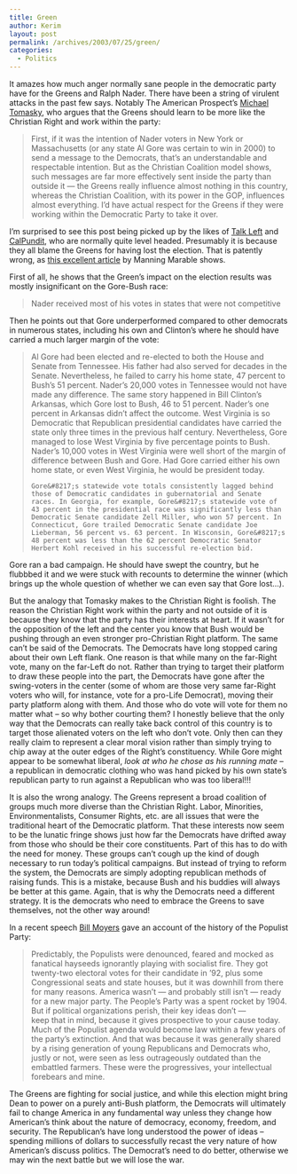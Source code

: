 ```yaml
---
title: Green
author: Kerim
layout: post
permalink: /archives/2003/07/25/green/
categories:
  - Politics
---
```

It amazes how much anger normally sane people in the democratic party have for the Greens and Ralph Nader. There have been a string of virulent attacks in the past few says. Notably The American Prospect&#8217;s <a href="http://www.prospect.org/webfeatures/2003/07/tomasky-m-07-23.html" onclick="_gaq.push(['_trackEvent', 'outbound-article', 'http://www.prospect.org/webfeatures/2003/07/tomasky-m-07-23.html', 'Michael Tomasky']);" >Michael Tomasky</a>, who argues that the Greens should learn to be more like the Christian Right and work within the party:


>   First, if it was the intention of Nader voters in New York or Massachusetts (or any state Al Gore was certain to win in 2000) to send a message to the Democrats, that&#8217;s an understandable and respectable intention. But as the Christian Coalition model shows, such messages are far more effectively sent inside the party than outside it &#8212; the Greens really influence almost nothing in this country, whereas the Christian Coalition, with its power in the GOP, influences almost everything. I&#8217;d have actual respect for the Greens if they were working within the Democratic Party to take it over.


I&#8217;m surprised to see this post being picked up by the likes of <a href="http://www.talkleft.com/archives/003795.html" onclick="_gaq.push(['_trackEvent', 'outbound-article', 'http://www.talkleft.com/archives/003795.html', 'Talk Left']);" >Talk Left</a> and <a href="http://www.calpundit.com/archives/001738.html" onclick="_gaq.push(['_trackEvent', 'outbound-article', 'http://www.calpundit.com/archives/001738.html', 'CalPundit']);" >CalPundit</a>, who are normally quite level headed. Presumably it is because they all blame the Greens for having lost the election. That is patently wrong, as <a href="http://www.gp.org/articles/marable_9_19_01.html" onclick="_gaq.push(['_trackEvent', 'outbound-article', 'http://www.gp.org/articles/marable_9_19_01.html', 'this excellent article']);" >this excellent article</a> by Manning Marable shows.  
<!--more-->

  
First of all, he shows that the Green&#8217;s impact on the election results was mostly insignificant on the Gore-Bush race:


>   Nader received most of his votes in states that were not competitive


Then he points out that Gore underperformed compared to other democrats in numerous states, including his own and Clinton&#8217;s where he should have carried a much larger margin of the vote:


>   Al Gore had been elected and re-elected to both the House and Senate from Tennessee. His father had also served for decades in the Senate. Nevertheless, he failed to carry his home state, 47 percent to Bush&#8217;s 51 percent. Nader&#8217;s 20,000 votes in Tennessee would not have made any difference. The same story happened in Bill Clinton&#8217;s Arkansas, which Gore lost to Bush, 46 to 51 percent. Nader&#8217;s one percent in Arkansas didn&#8217;t affect the outcome. West Virginia is so Democratic that Republican presidential candidates have carried the state only three times in the previous half century. Nevertheless, Gore managed to lose West Virginia by five percentage points to Bush. Nader&#8217;s 10,000 votes in West Virginia were well short of the margin of difference between Bush and Gore. Had Gore carried either his own home state, or even West Virginia, he would be president today. 
>   
>   
>     Gore&#8217;s statewide vote totals consistently lagged behind those of Democratic candidates in gubernatorial and Senate races. In Georgia, for example, Gore&#8217;s statewide vote of 43 percent in the presidential race was significantly less than Democratic Senate candidate Zell Miller, who won 57 percent. In Connecticut, Gore trailed Democratic Senate candidate Joe Lieberman, 56 percent vs. 63 percent. In Wisconsin, Gore&#8217;s 48 percent was less than the 62 percent Democratic Senator Herbert Kohl received in his successful re-election bid.
>   


Gore ran a bad campaign. He should have swept the country, but he flubbbed it and we were stuck with recounts to determine the winner (which brings up the whole question of whether we can even say that Gore lost&#8230;).

But the analogy that Tomasky makes to the Christian Right is foolish. The reason the Christian Right work within the party and not outside of it is because they know that the party has their interests at heart. If it wasn&#8217;t for the opposition of the left and the center you know that Bush would be pushing through an even stronger pro-Christian Right platform. The same can&#8217;t be said of the Democrats. The Democrats have long stopped caring about their own Left flank. One reason is that while many on the far-Right vote, many on the far-Left do not. Rather than trying to target their platform to draw these people into the part, the Democrats have gone after the swing-voters in the center (some of whom are those very same far-Right voters who will, for instance, vote for a pro-Life Democrat), moving their party platform along with them. And those who do vote will vote for them no matter what &#8211; so why bother courting them? I honestly believe that the only way that the Democrats can really take back control of this country is to target those alienated voters on the left who don&#8217;t vote. Only then can they really claim to represent a clear moral vision rather than simply trying to chip away at the outer edges of the Right&#8217;s constituency. While Gore might appear to be somewhat liberal, *look at who he chose as his running mate* &#8211; a republican in democratic clothing who was hand picked by his own state&#8217;s republican party to run against a Republican who was too liberal!!!

It is also the wrong analogy. The Greens represent a broad coalition of groups much more diverse than the Christian Right. Labor, Minorities, Environmentalists, Consumer Rights, etc. are all issues that were the traditional heart of the Democratic platform. That these interests now seem to be the lunatic fringe shows just how far the Democrats have drifted away from those who should be their core constituents. Part of this has to do with the need for money. These groups can&#8217;t cough up the kind of dough necessary to run today&#8217;s political campaigns. But instead of trying to reform the system, the Democrats are simply adopting republican methods of raising funds. This is a mistake, because Bush and his buddies will always be better at this game. Again, that is why the Democrats need a different strategy. It is the democrats who need to embrace the Greens to save themselves, not the other way around!

In a recent speech <a href="http://www.ourfuture.org/projects/national_conference/2003/index.cfm" onclick="_gaq.push(['_trackEvent', 'outbound-article', 'http://www.ourfuture.org/projects/national_conference/2003/index.cfm', 'Bill Moyers']);" >Bill Moyers</a> gave an account of the history of the Populist Party:


>   Predictably, the Populists were denounced, feared and mocked as fanatical hayseeds ignorantly playing with socialist fire. They got twenty-two electoral votes for their candidate in &#8217;92, plus some Congressional seats and state houses, but it was downhill from there for many reasons. America wasn&#8217;t &#8212; and probably still isn&#8217;t &#8212; ready for a new major party. The People&#8217;s Party was a spent rocket by 1904. But if political organizations perish, their key ideas don&#8217;t &#8212;<br /> keep that in mind, because it gives prospective to your cause today. Much of the Populist agenda would become law within a few years of the party&#8217;s extinction. And that was because it was generally shared by a rising generation of young Republicans and Democrats who, justly or not, were seen as less outrageously outdated than the embattled farmers. These were the progressives, your intellectual forebears and mine.


The Greens are fighting for social justice, and while this election might bring Dean to power on a purely anti-Bush platform, the Democrats will ultimately fail to change America in any fundamental way unless they change how American&#8217;s think about the nature of democracy, economy, freedom, and security. The Republican&#8217;s have long understood the power of ideas &#8211; spending millions of dollars to successfully recast the very nature of how American&#8217;s discuss politics. The Democrat&#8217;s need to do better, otherwise we may win the next battle but we will lose the war.

